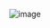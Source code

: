 
![image](https://user-images.githubusercontent.com/76177303/171701283-be98ddf7-bd8e-493a-a5bb-9aaee5ffda29.png)
